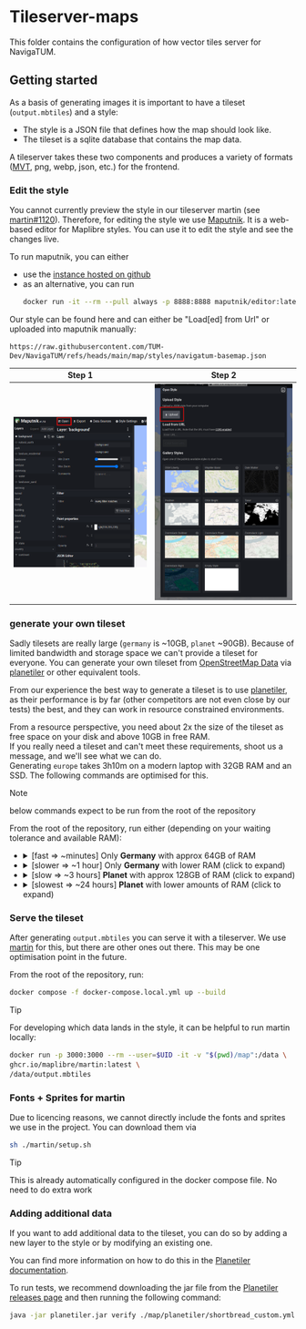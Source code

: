 # Tileserver-maps

This folder contains the configuration of how vector tiles server for NavigaTUM.

## Getting started

As a basis of generating images it is important to have a tileset (`output.mbtiles`) and a style:
- The style is a JSON file that defines how the map should look like.
- The tileset is a sqlite database that contains the map data.

A tileserver takes these two components and produces a variety of
formats ([MVT](https://github.com/mapbox/vector-tile-spec), png, webp, json, etc.) for the frontend.

### Edit the style

You cannot currently preview the style in our tileserver martin
(see [martin#1120](https://github.com/maplibre/martin/issues/1120)).
Therefore, for editing the style we use [Maputnik](https://github.com/maputnik/editor).
It is a web-based editor for Maplibre styles.
You can use it to edit the style and see the changes live.

To run maputnik, you can either

- use the [instance hosted on github](https://maputnik.github.io/)
- as an alternative, you can run
  ```bash
  docker run -it --rm --pull always -p 8888:8888 maputnik/editor:latest
  ```

Our style can be found here and can either be "Load[ed] from Url" or uploaded into maputnik manually:

```
https://raw.githubusercontent.com/TUM-Dev/NavigaTUM/refs/heads/main/map/styles/navigatum-basemap.json
```

| Step 1                                                                                         | Step 2                                                                                              |
|------------------------------------------------------------------------------------------------|-----------------------------------------------------------------------------------------------------|
| ![Where in Maputnik to click to import a style](/resources/documentation/maputnik-import1.png) | ![Where in Maputnik to click then to import a style](/resources/documentation/maputnik-import2.png) |

### generate your own tileset

Sadly tilesets are really large (`germany` is ~10GB, `planet` ~90GB).
Because of limited bandwidth and storage space we can't provide a tileset for everyone.
You can generate your own tileset from [OpenStreetMap Data](https://osmdata.openstreetmap.de/)
via [planetiler](https://github.com/onthegomap/planetiler) or other equivalent tools.

From our experience the best way to generate a tileset is to
use [planetiler](https://github.com/onthegomap/planetiler), as their performance is by far (other competitors are not
even close by our tests) the best, and they can work in resource constrained environments.

From a resource perspective, you need about 2x the size of the tileset as free space on your disk and above 10GB in free
RAM.  
If you really need a tileset and can't meet these requirements, shoot us a message, and we'll see what we can do.  
Generating `europe` takes 3h10m on a modern laptop with 32GB RAM and an SSD. The following commands are optimised for
this.

> [!NOTE]
> below commands expect to be run from the root of the repository

From the root of the repository, run either (depending on your waiting tolerance and available RAM):

- <details><summary>[fast => ~minutes] Only <b>Germany</b> with approx 64GB of RAM</summary>

  ```bash
  docker run --rm --user=$UID -it --pull always \
  -e JAVA_TOOL_OPTIONS="-Xmx54g" -v "$(pwd)/map":/data \
  ghcr.io/onthegomap/planetiler:latest \
  /data/planetiler/shortbread_custom.yml \
  --download --download-threads=10 --download-chunk-size-mb=1000 \
  --free_natural_earth_after_read=true --free_water_polygons_after_read=true --free_lake_centerlines_after_read=true --compress_temp=true \
  --fetch-wikidata --languages=de,en \
  --Xmx54g --nodemap-type=sparsearray --nodemap-storage=ram \
   --area=germany \
   --output=/data/output.mbtiles
  ```

  </details>

- <details><summary>[slower => ~1 hour] Only <b>Germany</b> with lower RAM (click to expand)</summary>

  ```bash
  docker run --rm --user=$UID -it --pull always \
  -e JAVA_TOOL_OPTIONS="-Xmx10g" -v "$(pwd)/map":/data \
  ghcr.io/onthegomap/planetiler:latest \
  /data/planetiler/shortbread_custom.yml \
  --download --download-threads=10 --download-chunk-size-mb=1000 \
  --free_natural_earth_after_read=true --free_water_polygons_after_read=true --free_lake_centerlines_after_read=true --compress_temp=true \
  --fetch-wikidata --languages=de,en \
  --Xmx10g --storage=mmap \
   --area=germany \
   --output=/data/output.mbtiles
  ```

  </details>

- <details><summary>[slow => ~3 hours] <b>Planet</b> with approx 128GB of RAM (click to expand)</summary>

  ```bash
  docker run --rm --user=$UID -it --pull always \
  -e JAVA_TOOL_OPTIONS="-Xmx100g" -v "$(pwd)/map":/data \
  ghcr.io/onthegomap/planetiler:latest \
  /data/planetiler/shortbread_custom.yml \
  --download --download-threads=10 --download-chunk-size-mb=1000 \
  --free_natural_earth_after_read=true --free_water_polygons_after_read=true --free_lake_centerlines_after_read=true --compress_temp=true \
  --fetch-wikidata --languages=de,en \
  --Xmx100g --nodemap-type=sparsearray --nodemap-storage=ram \
  --area=planet --bounds=world \
  --output=/data/output.mbtiles
  ```

  </details>

- <details><summary>[slowest => ~24 hours] <b>Planet</b> with lower amounts of RAM (click to expand)</summary>

  ```bash
  docker run --rm --user=$UID -it --pull always \
  -e JAVA_TOOL_OPTIONS="-Xmx25g" -v "$(pwd)/map":/data \
  ghcr.io/onthegomap/planetiler:latest \
  /data/planetiler/shortbread_custom.yml \
  --download --download-threads=10 --download-chunk-size-mb=1000 \
  --free_natural_earth_after_read=true --free_water_polygons_after_read=true --free_lake_centerlines_after_read=true --compress_temp=true \
  --fetch-wikidata --languages=de,en \
  --Xmx25g --nodemap-type=array --storage=mmap \
  --area=planet --bounds=world \
  --output=/data/output.mbtiles
  ```

  </details>

### Serve the tileset

After generating `output.mbtiles` you can serve it with a tileserver.
We use [martin](https://github.com/maplibre/martin) for this, but there are other ones out there.
This may be one optimisation point in the future.

From the root of the repository, run:

```bash
docker compose -f docker-compose.local.yml up --build
```

> [!TIP]
> For developing which data lands in the style, it can be helpful to run martin locally:
> ```bash
> docker run -p 3000:3000 --rm --user=$UID -it -v "$(pwd)/map":/data \
> ghcr.io/maplibre/martin:latest \
> /data/output.mbtiles
> ```

### Fonts + Sprites for martin

Due to licencing reasons, we cannot directly include the fonts and sprites we use in the project.
You can download them via

```bash
sh ./martin/setup.sh
```

> [!TIP]
> This is already automatically configured in the docker compose file. No need to do extra work

### Adding additional data

If you want to add additional data to the tileset, you can do so by adding a new layer to the style or by modifying an existing one.

You can find more information on how to do this in the [Planetiler documentation](https://github.com/onthegomap/planetiler/tree/main/planetiler-custommap).

To run tests, we recommend downloading the jar file from the [Planetiler releases page](https://github.com/onthegomap/planetiler/releases) and then running the following command:

```bash
java -jar planetiler.jar verify ./map/planetiler/shortbread_custom.yml --watch
```
